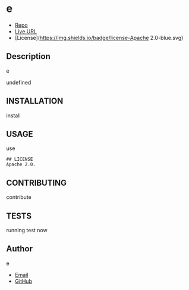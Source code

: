 
  # e
  * [Repo](https://github.com/e/e)
  * [Live URL](e)
  * [License](https://img.shields.io/badge/license-Apache 2.0-blue.svg)
    
  ## Description
  e
  
  undefined
  ## INSTALLATION
  install

  ## USAGE
  use
  
    ## LICENSE
    Apache 2.0.
    
  ## CONTRIBUTING
  contribute

  ## TESTS  
  running test now

  ## Author
  e
  * [Email](mailto:e)
  * [GitHub](https://github.com/e)
